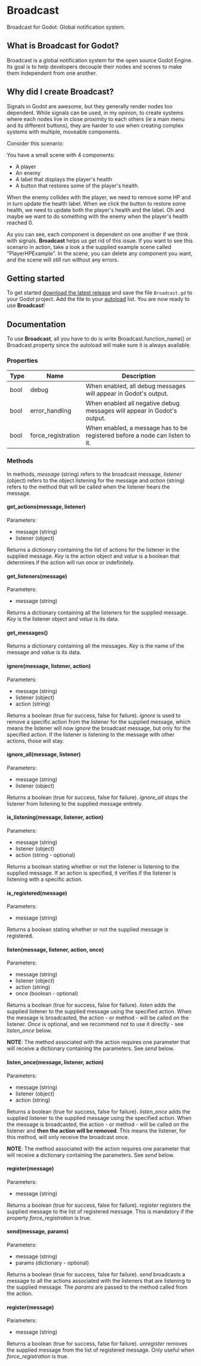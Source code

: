 # Broadcast
Broadcast for Godot: Global notification system.

## What is Broadcast for Godot?

Broadcast is a global notification system for the open source Godot Engine. Its goal is to help developers decouple their nodes and scenes to make them independent from one another.

## Why did I create Broadcast?

Signals in Godot are awesome, but they generally render nodes too dependent. While signals can be used, in my opinion, to create systems where each nodes live in close proximity to each others (ie a main menu and its different buttons), they are harder to use when creating complex systems with multiple, moveable components.

Consider this scenario:

You have a small scene with 4 components:
 * A player
 * An enemy
 * A label that displays the player's health
 * A button that restores some of the player's health.
 
When the enemy collides with the player, we need to remove some HP and in turn update the health label. When we click the button to restore some health, we need to update both the player's health and the label. Oh and maybe we want to do something with the enemy when the player's health reached 0.

As you can see, each component is dependent on one another if we think with signals. **Broadcast** helps us get rid of this issue. If you want to see this scenario in action, take a look a the supplied example scene called "PlayerHPExample". In the scene, you can delete any component you want, and the scene will still run without any errors.

## Getting started

To get started [download the latest release](https://github.com/marcgenesis/broadcast/releases/) and save the file `Broadcast.gd` to your Godot project. Add the file to your [autoload](https://docs.godotengine.org/en/3.1/getting_started/step_by_step/singletons_autoload.html) list. You are now ready to use **Broadcast**!

## Documentation

To use **Broadcast**, all you have to do is write Broadcast.function_name() or Broadcast.property since the autoload will make sure it is always available.

### Properties

Type | Name | Description
-----|------|------------
bool|debug|When enabled, all debug messages will appear in Godot's output.
bool|error_handling|When enabled all negative debug messages will appear in Godot's output.
bool|force_registration|When enabled, a message has to be registered before a node can listen to it.

### Methods

In methods, *message* (string) refers to the broadcast message, *listener* (object) refers to the object listening for the message and *action* (string) refers to the method that will be called when the listener hears the message.

#### get_actions(message, listener)

Parameters:
 * message (string)
 * listener (object)

Returns a dictionary containing the list of actions for the listener in the supplied message. *Key* is the action object and *value* is a boolean that determines if the action will run once or indefinitely.

#### get_listeners(message)

Parameters:
 * message (string)
 
Returns a dictionary containing all the listeners for the supplied message. *Key* is the listener object and *value* is its data.

#### get_messages()

Returns a dictionary containing all the messages. *Key* is the name of the message and *value* is its data.

#### ignore(message, listener, action)

Parameters:
 * message (string)
 * listener (object)
 * action (string)
 
Returns a boolean (true for success, false for failure). *ignore* is used to remove a specific action from the listener for the supplied message, which means the listener will now *ignore* the broadcast message, but only for the specified action. If the listener is listening to the message with other actions, those will stay.

#### ignore_all(message, listener)

Parameters:
 * message (string)
 * listener (object)
 
Returns a boolean (true for success, false for failure). *ignore_all* stops the listener from listening to the supplied message entirely.

#### is_listening(message, listener, action)

Parameters:
 * message (string)
 * listener (object)
 * action (string - optional)
 
Returns a boolean stating whether or not the listener is listening to the supplied message. If an action is specified, it verifies if the listener is listening with a specific action.

#### is_registered(message)

Parameters:
 * message (string)

Returns a boolean stating whether or not the supplied message is registered.

#### listen(message, listener, action, once)

Parameters:
 * message (string)
 * listener (object)
 * action (string)
 * once (boolean - optional)
 
Returns a boolean (true for success, false for failure). *listen* adds the supplied listener to the supplied message using the specified action. When the message is broadcasted, the action - or method - will be called on the listener. *Once* is optional, and we recommend not to use it directly - see *listen_once* below.

**NOTE**: The method associated with the action requires one parameter that will receive a dictionary containing the parameters. See *send* below.

#### listen_once(message, listener, action)

Parameters:
 * message (string)
 * listener (object)
 * action (string)

Returns a boolean (true for success, false for failure). *listen_once* adds the supplied listener to the supplied message using the specified action. When the message is broadcasted, the action - or method - will be called on the listener and **then the action will be removed**. This means the listener, for this method, will only receive the broadcast once.

**NOTE**: The method associated with the action requires one parameter that will receive a dictionary containing the parameters. See *send* below.

#### register(message)

Parameters:
 * message (string)
 
Returns a boolean (true for success, false for failure). *register* registers the supplied message to the list of registered message. This is mandatory if the property *force_registration* is true.

#### send(message, params)

Parameters:
 * message (string)
 * params (dictionary - optional)
 
Returns a boolean (true for success, false for failure). *send* broadcasts a message to all the actions associated with the listeners that are listening to the supplied message. The *params* are passed to the method called from the action.

#### register(message)

Parameters:
 * message (string)
 
Returns a boolean (true for success, false for failure). *unregister* removes the supplied message from the list of registered message. Only useful when *force_registration* is true.
 
